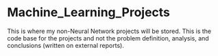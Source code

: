 # Machine_Learning_Projects
This is where my non-Neural Network projects will be stored. This is the code base for the projects and not the problem definition, analysis, and conclusions (written on external reports).
